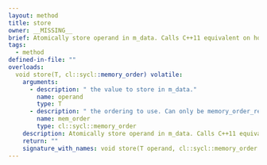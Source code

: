 ```yaml
---
layout: method
title: store
owner: __MISSING__
brief: Atomically store operand in m_data. Calls C++11 equivalent on host, on device it calls exchange, discarding the result.
tags:
  - method
defined-in-file: ""
overloads:
  void store(T, cl::sycl::memory_order) volatile:
    arguments:
      - description: " the value to store in m_data."
        name: operand
        type: T
      - description: " the ordering to use. Can only be memory_order_relaxed."
        name: mem_order
        type: cl::sycl::memory_order
    description: Atomically store operand in m_data. Calls C++11 equivalent on host, on device it calls exchange, discarding the result.
    return: ""
    signature_with_names: void store(T operand, cl::sycl::memory_order mem_order) volatile
---
```

